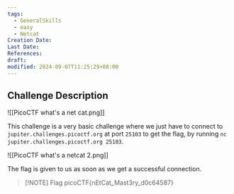 ```yaml
---
tags:
  - GeneralSkills
  - easy
  - Netcat
Creation Date: 
Last Date: 
References: 
draft: 
modified: 2024-09-07T11:25:29+08:00
---
```

## Challenge Description
![[PicoCTF what's a net cat.png]]

This challenge is a very basic challenge where we just have to connect to `jupiter.challenges.picoctf.org` at port `25103` to get the flag, by running `nc jupiter.challenges.picoctf.org 25103`.

![[PicoCTF what's a netcat 2.png]]

The flag is given to us as soon as we get a successful connection.

> [!NOTE] Flag
> picoCTF{nEtCat_Mast3ry_d0c64587}